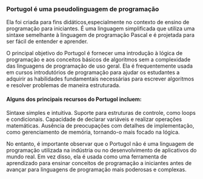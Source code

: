 ### Portugol é uma pseudolinguagem de programação
  Ela foi criada para fins didáticos,especialmente no contexto de ensino de programação para iniciantes. 
É uma linguagem simplificada que utiliza uma sintaxe semelhante à linguagem de programação Pascal e é projetada para ser fácil de entender e aprender.

O principal objetivo do Portugol é fornecer uma introdução à lógica de programação e aos conceitos básicos de algoritmos sem a complexidade das 
linguagens de programação de uso geral. Ela é frequentemente usada em cursos introdutórios de programação para ajudar os estudantes a adquirir
as habilidades fundamentais necessárias para escrever algoritmos e resolver problemas de maneira estruturada.

#### Alguns dos principais recursos do Portugol incluem:
  Sintaxe simples e intuitiva.
  Suporte para estruturas de controle, como loops e condicionais.
  Capacidade de declarar variáveis e realizar operações matemáticas.
  Ausência de preocupações com detalhes de implementação, como gerenciamento de memória, tornando-o mais focado na lógica.

No entanto, é importante observar que o Portugol não é uma linguagem de programação utilizada na indústria ou no desenvolvimento de aplicativos do mundo real. 
Em vez disso, ela é usada como uma ferramenta de aprendizado para ensinar conceitos de programação a iniciantes antes de avançar para linguagens de programação 
mais poderosas e complexas.
